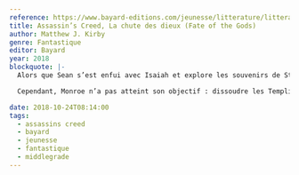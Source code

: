 ```yaml
---
reference: https://www.bayard-editions.com/jeunesse/litterature/litterature-7020/la-chute-des-dieux
title: Assassin’s Creed, La chute des dieux (Fate of the Gods)
author: Matthew J. Kirby
genre: Fantastique
editor: Bayard
year: 2018
blockquote: |-
  Alors que Sean s’est enfui avec Isaiah et explore les souvenirs de Styrbjörn, son ancêtre Viking, en Suède pour retrouver le troisième morceau du Trident, Victoria et Griffin se sont alliés pour empêcher le Templier devenu mégalomane de mener à bien son objectif : détruire le monde et en devenir le maître. David et Javier se transportent également en Suède avec l’Animus, et David parvient à localiser le morceau d’Éden dans la ferme de son ancêtre. Grace, Owen et Natalya, quant à eux, aident Monroe à reconstituer l’événement d’ascendance qui finira par leur offrir une protection contre le pouvoir du Trident. Et en effet, alors qu’Isaiah parvient le premier à le récupérer en Suède, il n’arrive pas à l’utiliser sur les six ados qui parviennent à le neutraliser. Ils se lient alors tous autour du Trident et le vident de son pouvoir. Les jeunes héros ont sauvé le monde et dompté leurs démons grâce à leur passage dans l’inconscient collectif

  Cependant, Monroe n’a pas atteint son objectif : dissoudre les Templiers et les Assassins. Avec l’ADN des six adolescents qui regroupe l’ensemble de la mémoire collective, il garde espoir. La porte est ouverte pour un autre épisode.

date: 2018-10-24T08:14:00
tags:
  - assassins creed
  - bayard
  - jeunesse
  - fantastique
  - middlegrade
---
```

